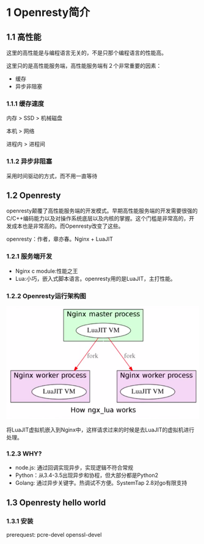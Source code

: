 # 1 Openresty简介

## 1.1 高性能

这里的高性能是与编程语言无关的，不是只那个编程语言的性能高。

这里只的是高性能服务端，高性能服务端有２个非常重要的因素：

- 缓存
- 异步非阻塞

### 1.1.1 缓存速度

内存 > SSD > 机械磁盘

本机 > 网络

进程内 > 进程间

### 1.1.2 异步非阻塞

采用时间驱动的方式，而不用一直等待

## 1.2 Openresty

openresty颠覆了高性能服务端的开发模式。早期高性能服务端的开发需要很强的C/C++编码能力以及对操作系统底层以及内核的掌握。这个门槛是非常高的，开发成本也是非常高的。而Openresty改变了这些。

openresty：作者，章亦春。Nginx + LuaJIT

### 1.2.1 服务端开发

 - Nginx c module:性能之王
 - Lua:小巧，嵌入式脚本语言。openresty用的是LuaJIT，主打性能。

### 1.2.2 Openresty运行架构图

![openresty](openresty.png)

将LuaJIT虚拟机嵌入到Nginx中，这样请求过来的时候是去LuaJIT的虚拟机进行处理。

### 1.2.3 WHY?

 - node.js: 通过回调实现异步，实现逻辑不符合常规
 - Python：从3.4-3.5出现异步和协程，但大部分都是Python2
 - Golang: 通过异步关键字。热调试不方便。SystemTap 2.8对go有限支持

## 1.3 Openresty hello world

### 1.3.1 安装

prerequest: pcre-devel openssl-devel

